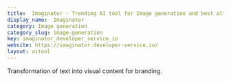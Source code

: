 ```yaml
---
title:  Imaginator - Trending AI tool for Image generation and best alternatives
display_name:  Imaginator
category: Image generation
category_slug: image-generation
key: imaginator_developer_service_io
website: https://imaginator.developer-service.io/
layout: aitool
---
```


Transformation of text into visual content for branding.
